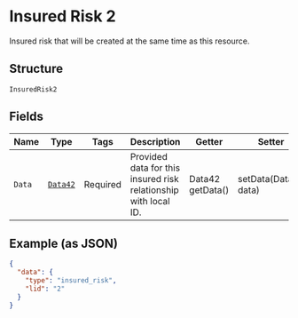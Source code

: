 
# Insured Risk 2

Insured risk that will be created at the same time as this resource.

## Structure

`InsuredRisk2`

## Fields

| Name | Type | Tags | Description | Getter | Setter |
|  --- | --- | --- | --- | --- | --- |
| `Data` | [`Data42`](../../doc/models/data-42.md) | Required | Provided data for this insured risk relationship with local ID. | Data42 getData() | setData(Data42 data) |

## Example (as JSON)

```json
{
  "data": {
    "type": "insured_risk",
    "lid": "2"
  }
}
```

